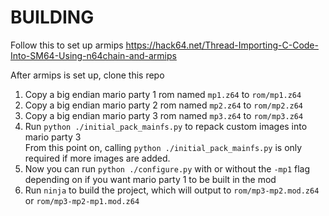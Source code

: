 # BUILDING

Follow this to set up armips
https://hack64.net/Thread-Importing-C-Code-Into-SM64-Using-n64chain-and-armips

After armips is set up, clone this repo

1) Copy a big endian mario party 1 rom named `mp1.z64` to `rom/mp1.z64`</br>
2) Copy a big endian mario party 2 rom named `mp2.z64` to `rom/mp2.z64`</br>
3) Copy a big endian mario party 3 rom named `mp3.z64` to `rom/mp3.z64`</br>
4) Run `python ./initial_pack_mainfs.py` to repack custom images into mario party 3</br>
From this point on, calling `python ./initial_pack_mainfs.py` is only required if more images are added.</br>
5) Now you can run `python ./configure.py` with or without the `-mp1` flag depending on if you want mario party 1 to be built in the mod
6) Run `ninja` to build the project, which will output to `rom/mp3-mp2.mod.z64` or `rom/mp3-mp2-mp1.mod.z64`</br>
